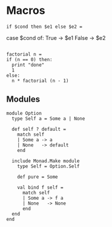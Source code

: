 # Macros

```
if $cond then $e1 else $e2 =
  ```
  case $cond of:
    True  -> $e1
    False -> $e2
  ```

factorial n =
  if (n == 0) then:
    print "done"
    1
  else:
    n * factorial (n - 1)
```


## Modules

```
module Option
  type Self a = Some a | None

  def self ? default =
    match self
    | Some a -> a
    | None   -> default
    end

  include Monad.Make module
    type Self = Option.Self

    def pure = Some

    val bind f self =
      match self
      | Some a -> f a
      | None   -> None
      end
  end
end
```
